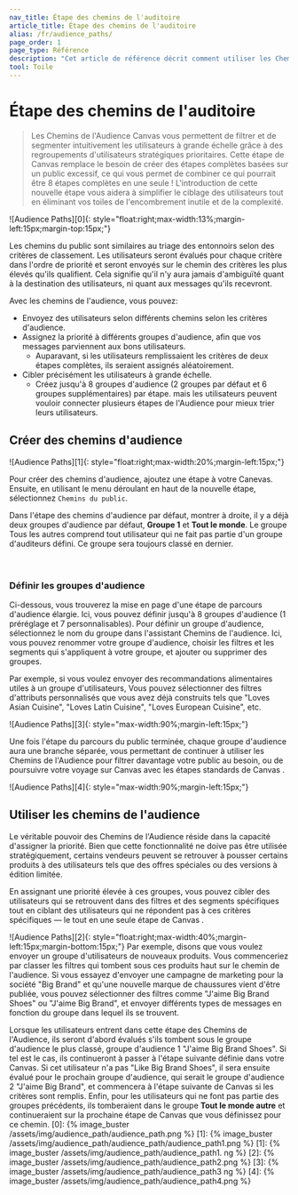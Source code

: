 ```yaml
---
nav_title: Étape des chemins de l'auditoire
article_title: Étape des chemins de l'auditoire
alias: /fr/audience_paths/
page_order: 1
page_type: Référence
description: "Cet article de référence décrit comment utiliser les Chemins de l'audience dans votre Canvas pour filtrer intuitivement et segmenter les utilisateurs à grande échelle grâce à des regroupements d'utilisateurs stratégiques axés sur les priorités."
tool: Toile
---
```


# Étape des chemins de l'auditoire

> Les Chemins de l'Audience Canvas vous permettent de filtrer et de segmenter intuitivement les utilisateurs à grande échelle grâce à des regroupements d'utilisateurs stratégiques prioritaires. Cette étape de Canvas remplace le besoin de créer des étapes complètes basées sur un public excessif, ce qui vous permet de combiner ce qui pourrait être 8 étapes complètes en une seule ! L'introduction de cette nouvelle étape vous aidera à simplifier le ciblage des utilisateurs tout en éliminant vos toiles de l'encombrement inutile et de la complexité.

!\[Audience Paths\]\[0\]{: style="float:right;max-width:13%;margin-left:15px;margin-top:15px;"}

Les chemins du public sont similaires au triage des entonnoirs selon des critères de classement. Les utilisateurs seront évalués pour chaque critère dans l'ordre de priorité et seront envoyés sur le chemin des critères les plus élevés qu'ils qualifient. Cela signifie qu'il n'y aura jamais d'ambiguïté quant à la destination des utilisateurs, ni quant aux messages qu'ils recevront.

Avec les chemins de l'audience, vous pouvez:

- Envoyez des utilisateurs selon différents chemins selon les critères d'audience.
- Assignez la priorité à différents groupes d'audience, afin que vos messages parviennent aux bons utilisateurs.
  - Auparavant, si les utilisateurs remplissaient les critères de deux étapes complètes, ils seraient assignés aléatoirement.
- Cibler précisément les utilisateurs à grande échelle.
  - Créez jusqu'à 8 groupes d'audience (2 groupes par défaut et 6 groupes supplémentaires) par étape. mais les utilisateurs peuvent vouloir connecter plusieurs étapes de l'Audience pour mieux trier leurs utilisateurs.

## Créer des chemins d'audience

!\[Audience Paths\]\[1\]{: style="float:right;max-width:20%;margin-left:15px;"}

Pour créer des chemins d'audience, ajoutez une étape à votre Canevas. Ensuite, en utilisant le menu déroulant en haut de la nouvelle étape, sélectionnez `Chemins du public`.

Dans l'étape des chemins d'audience par défaut, montrer à droite, il y a déjà deux groupes d'audience par défaut, **Groupe 1** et **Tout le monde**. Le groupe Tous les autres comprend tout utilisateur qui ne fait pas partie d'un groupe d'auditeurs défini. Ce groupe sera toujours classé en dernier. <br><br><br>

### Définir les groupes d'audience

Ci-dessous, vous trouverez la mise en page d'une étape de parcours d'audience élargie. Ici, vous pouvez définir jusqu'à 8 groupes d'audience (1 préréglage et 7 personnalisables). Pour définir un groupe d'audience, sélectionnez le nom du groupe dans l'assistant Chemins de l'audience. Ici, vous pouvez renommer votre groupe d'audience, choisir les filtres et les segments qui s'appliquent à votre groupe, et ajouter ou supprimer des groupes.

Par exemple, si vous voulez envoyer des recommandations alimentaires utiles à un groupe d'utilisateurs, Vous pouvez sélectionner des filtres d'attributs personnalisés que vous avez déjà construits tels que "Loves Asian Cuisine", "Loves Latin Cuisine", "Loves European Cuisine", etc.

!\[Audience Paths\]\[3\]{: style="max-width:90%;margin-left:15px;"}

Une fois l'étape du parcours du public terminée, chaque groupe d'audience aura une branche séparée, vous permettant de continuer à utiliser les Chemins de l'Audience pour filtrer davantage votre public au besoin, ou de poursuivre votre voyage sur Canvas avec les étapes standards de Canvas .

!\[Audience Paths\]\[4\]{: style="max-width:90%;margin-left:15px;"}

## Utiliser les chemins de l'audience

Le véritable pouvoir des Chemins de l'Audience réside dans la capacité d'assigner la priorité. Bien que cette fonctionnalité ne doive pas être utilisée stratégiquement, certains vendeurs peuvent se retrouver à pousser certains produits à des utilisateurs tels que des offres spéciales ou des versions à édition limitée.

En assignant une priorité élevée à ces groupes, vous pouvez cibler des utilisateurs qui se retrouvent dans des filtres et des segments spécifiques tout en ciblant des utilisateurs qui ne répondent pas à ces critères spécifiques — le tout en une seule étape de Canvas .

!\[Audience Paths\]\[2\]{: style="float:right;max-width:40%;margin-left:15px;margin-bottom:15px;"} Par exemple, disons que vous voulez envoyer un groupe d'utilisateurs de nouveaux produits. Vous commenceriez par classer les filtres qui tombent sous ces produits haut sur le chemin de l'audience. Si vous essayez d'envoyer une campagne de marketing pour la société "Big Brand" et qu'une nouvelle marque de chaussures vient d'être publiée, vous pouvez sélectionner des filtres comme "J'aime Big Brand Shoes" ou "J'aime Big Brand", et envoyer différents types de messages en fonction du groupe dans lequel ils se trouvent.

Lorsque les utilisateurs entrent dans cette étape des Chemins de l'Audience, ils seront d'abord évalués s'ils tombent sous le groupe d'audience le plus classé, groupe d'audience 1 "J'aime Big Brand Shoes". Si tel est le cas, ils continueront à passer à l'étape suivante définie dans votre Canvas. Si cet utilisateur n'a pas "Like Big Brand Shoes", il sera ensuite évalué pour le prochain groupe d'audience, qui serait le groupe d'audience 2 "J'aime Big Brand", et commencera à l'étape suivante de Canvas si les critères sont remplis. Enfin, pour les utilisateurs qui ne font pas partie des groupes précédents, ils tomberaient dans le groupe **Tout le monde autre** et continueraient sur la prochaine étape de Canvas que vous définissez pour ce chemin.
[0]: {% image_buster /assets/img/audience_path/audience_path.png %} [1]: {% image_buster /assets/img/audience_path/audience_path/audience_path1.png %} [1]: {% image_buster /assets/img/audience_path/audience_path1. ng %} [2]: {% image_buster /assets/img/audience_path/audience_path2.png %} [3]: {% image_buster /assets/img/audience_path/audience_path3 ng %} [4]: {% image_buster /assets/img/audience_path/audience_path4.png %}

